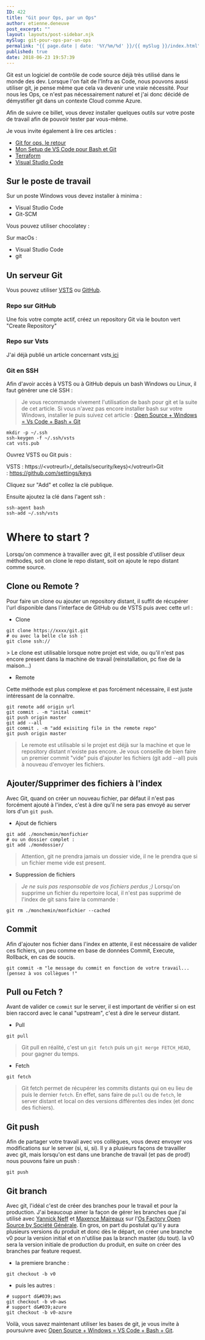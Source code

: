 ```yaml
---
ID: 422
title: "Git pour Ops, par un Ops"
author: etienne.deneuve
post_excerpt: ""
layout: layouts/post-sidebar.njk
mySlug: git-pour-ops-par-un-ops
permalink: "{{ page.date | date: '%Y/%m/%d' }}/{{ mySlug }}/index.html"
published: true
date: 2018-06-23 19:57:39
---
```

Git est un logiciel de contrôle de code source déjà très utilisé dans le monde des dev. Lorsque l'on fait de l'Infra as Code, nous pouvons aussi utiliser git, je pense même que cela va devenir une vraie nécessité. Pour nous les Ops, ce n'est pas nécessairement naturel et j'ai donc décidé de démystifier git dans un contexte Cloud comme Azure.
<!-- excerpt -->

Afin de suivre ce billet, vous devez installer quelques outils sur votre poste de travail afin de pouvoir tester par vous-même.

Je vous invite également à lire ces articles :
- [Git for ops, le retour](https://etienne.deneuve.xyz/2018/06/28/git-pour-les-ops-par-un-ops-le-retour/)
- [Mon Setup de VS Code pour Bash et Git](https://etienne.deneuve.xyz/2018/06/26/setup-vs-code-bash-git/)
- [Terraform](https://etienne.deneuve.xyz/2017/10/01/microsoft-experience-17-infrastructure-code-modelisez-et-provisionnez-vos-services-azure-avec-terraform-et-packer)
- [Visual Studio Code](https://etienne.deneuve.xyz/2017/10/09/vsts-for-ops-1/)

## Sur le poste de travail

Sur un poste Windows vous devez installer à minima :

- Visual Studio Code
- Git-SCM

Vous pouvez utiliser chocolatey :
<script src="https://gist.github.com/EtienneDeneuve/5738b4f0aacac785c2a7f982f0346f5d.js"></script>

Sur macOs :

- Visual Studio Code
- git

## Un serveur Git

Vous pouvez utiliser [VSTS](https://go.microsoft.com/fwlink/?LinkId=307137) ou [GitHub](https://github.com/).

### Repo sur GitHub

Une fois votre compte actif, créez un repository Git via le bouton vert "Create Repository"

### Repo sur Vsts

J'ai déjà publié un article concernant vsts<a href="https://etienne.deneuve.xyz/2017/10/09/vsts-for-ops-1/"> ici</a>

### Git en SSH

Afin d'avoir accès à VSTS ou à GitHub depuis un bash Windows ou Linux, il faut générer une clé SSH :
> Je vous recommande vivement l'utilisation de bash pour git et la suite de cet article. Si vous n'avez pas encore installer bash sur votre Windows, installer le puis suivez cet article : <a href="https://etienne.deneuve.xyz/2018/06/26/setup-vs-code-bash-git/" target="_blank" rel="noopener">Open Source + Windows = Vs Code + Bash + Git</a>

```
mkdir -p ~/.ssh
ssh-keygen -f ~/.ssh/vsts
cat vsts.pub
```

Ouvrez VSTS ou Git puis :

VSTS : https://&lt;votreurl&gt;/_details/security/keys)&lt;/votreurl&gt;Git : https://github.com/settings/keys

Cliquez sur "Add" et collez la clé publique.

Ensuite ajoutez la clé dans l&#039;agent ssh :

```
ssh-agent bash
ssh-add ~/.ssh/vsts
```

# Where to start ?

Lorsqu&#039;on commence à travailler avec git, il est possible d&#039;utiliser deux méthodes, soit on clone le repo distant, soit on ajoute le repo distant comme source.

## Clone ou Remote ?

Pour faire un clone ou ajouter un repository distant, il suffit de récupérer l&#039;url disponible dans l&#039;interface de GitHub ou de VSTS puis avec cette url :

- Clone

```
git clone https://xxxx/git.git
# ou avec la belle cle ssh :
git clone ssh://
```

&gt; Le clone est utilisable lorsque notre projet est vide, ou qu&#039;il n&#039;est pas encore present dans la machine de travail (reinstallation, pc fixe de la maison...)

- Remote

Cette méthode est plus complexe et pas forcément nécessaire, il est juste intéressant de la connaitre.

```
git remote add origin url
git commit . -m "inital commit"
git push origin master
git add --all
git commit . -m "add exisiting file in the remote repo"
git push origin master
```

> Le remote est utilisable si le projet est déjà sur la machine et que le repository distant n'existe pas encore.
> Je vous conseille de bien faire un premier commit "vide" puis d'ajouter les fichiers (git add --all) puis à nouveau d'envoyer les fichiers.

## Ajouter/Supprimer des fichiers à l'index

Avec Git, quand on créer un nouveau fichier, par défaut il n'est pas forcément ajouté à l'index, c'est à dire qu'il ne sera pas envoyé au server lors d'un ``git push``.

- Ajout de fichiers

```
git add ./monchemin/monfichier
# ou un dossier complet :
git add ./mondossier/
```

> Attention, git ne prendra jamais un dossier vide, il ne le prendra que si un fichier meme vide est present.

- Suppression de fichiers

> *Je ne suis pas responsable de vos fichiers perdus ;)*
> Lorsqu'on supprime un fichier du repertoire local, il n'est pas supprimé de l'index de git sans faire la commande :

```
git rm ./monchemin/monfichier --cached
```

## Commit

Afin d'ajouter nos fichier dans l'index en attente, il est nécessaire de valider ces fichiers, un peu comme en base de données Commit, Execute, Rollback, en cas de soucis.

```
git commit -m "le message du commit en fonction de votre travail... (pensez à vos collègues !"
```

## Pull ou Fetch ?

Avant de valider ce ``commit`` sur le server, il est important de vérifier si on est bien raccord avec le canal "upstream", c'est à dire le serveur distant.

- Pull

```
git pull
```

> Git pull en réalité, c'est un ``git fetch`` puis un ``git merge FETCH_HEAD``, pour gagner du temps.

- Fetch

```
git fetch
```

> Git fetch permet de récupérer les commits distants qui on eu lieu de puis le dernier ``fetch``. En effet, sans faire de ``pull`` ou de ``fetch``, le server distant et local on des versions différentes des index (et donc des fichiers).

## Git push

Afin de partager votre travail avec vos collègues, vous devez envoyer vos modifications sur le server (si, si, si).
Il y a plusieurs façons de travailler avec git, mais lorsqu'on est dans une branche de travail (et pas de prod!) nous pouvons faire un push :

```
git push
```

## Git branch

Avec git, l'idéal c'est de créer des branches pour le travail et pour la production.
J'ai beaucoup aimer la façon de gérer les branches que j'ai utilisé avec [Yannick Neff](https://www.linkedin.com/in/yannick-neff-7754aa8/) et [Maxence Maireaux](https://www.linkedin.com/in/maxencemaireaux/) sur l'[Os Factory Open Source by Société Générale](github.com/societe-general/os-factory).
En gros, on part du postulat qu'il y aura plusieurs versions du produit et donc dès le départ, on créer une branche v0 pour la version initial et on n'utilise pas la branch master (du tout). la v0 sera la version initiale de production du produit, en suite on créer des branches par feature request.

- la premiere branche :

```
git checkout -b v0
```

- puis les autres :

```
# support d&#039;aws
git checkout -b v0-aws
# support d&#039;azure
git checkout -b v0-azure

```

Voilà, vous savez maintenant utiliser les bases de git, je vous invite à poursuivre avec <a href="https://etienne.deneuve.xyz/2018/06/26/setup-vs-code-bash-git/" target="_blank" rel="noopener">Open Source + Windows = VS Code + Bash + Git</a>.